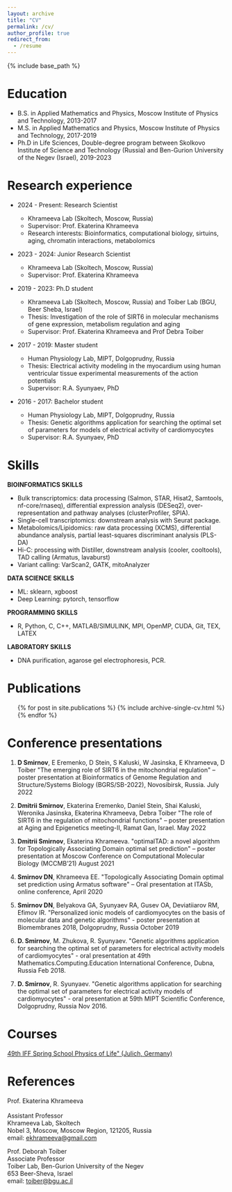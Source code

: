 ```yaml
---
layout: archive
title: "CV"
permalink: /cv/
author_profile: true
redirect_from:
  - /resume
---
```


{% include base_path %}

Education
======
* B.S. in Applied Mathematics and Physics, Moscow Institute of Physics and Technology, 2013-2017
* M.S. in Applied Mathematics and Physics, Moscow Institute of Physics and Technology, 2017-2019 
* Ph.D in Life Sciences, Double-degree program between Skolkovo Institute of Science and Technology (Russia) and Ben-Gurion University of the Negev (Israel), 2019-2023 

Research experience
======
* 2024 - Present: Research Scientist 
  * Khrameeva Lab (Skoltech, Moscow, Russia)
  * Supervisor:  Prof. Ekaterina Khrameeva
  * Research interests: Bioinformatics, computational biology, sirtuins, aging, chromatin interactions, metabolomics

* 2023 - 2024: Junior Research Scientist 
  * Khrameeva Lab (Skoltech, Moscow, Russia)
  * Supervisor:  Prof. Ekaterina Khrameeva

* 2019 - 2023: Ph.D student 
  * Khrameeva Lab (Skoltech, Moscow, Russia) and Toiber Lab (BGU, Beer Sheba, Israel)
  * Thesis: Investigation of the role of SIRT6 in molecular mechanisms of gene expression, metabolism
  regulation and aging
  * Supervisor:  Prof. Ekaterina Khrameeva and Prof Debra Toiber

* 2017 - 2019: Master student
  * Human Physiology Lab, MIPT, Dolgoprudny, Russia
  * Thesis: Electrical activity modeling in the myocardium using human ventricular tissue experimental measurements of the action potentials
  * Supervisor:  R.A. Syunyaev, PhD

* 2016 - 2017: Bachelor student
  * Human Physiology Lab, MIPT, Dolgoprudny, Russia
  * Thesis: Genetic algorithms application for searching the optimal set of parameters for models of electrical activity of cardiomyocytes
  * Supervisor:  R.A. Syunyaev, PhD
  
Skills
======

**BIOINFORMATICS SKILLS**
* Bulk transcriptomics: data processing (Salmon, STAR, Hisat2, Samtools, nf-core/rnaseq), differential
expression analysis (DESeq2), over-representation and pathway analyses (clusterProfiler, SPIA).
* Single-cell transcriptomics: downstream analysis with Seurat package.
* Metabolomics/Lipidomics: raw data processing (XCMS), differential abundance analysis, partial
least-squares discriminant analysis (PLS-DA)
* Hi-C: processing with Distiller, downstream analysis (cooler, cooltools), TAD calling (Armatus,
lavaburst)
* Variant calling: VarScan2, GATK, mitoAnalyzer

**DATA SCIENCE SKILLS**
* ML: sklearn, xgboost
* Deep Learning: pytorch, tensorflow

**PROGRAMMING SKILLS**
* R, Python, C, C++, MATLAB/SIMULINK, MPI, OpenMP, CUDA, Git, TEX, LATEX

**LABORATORY SKILLS**
* DNA purification, agarose gel electrophoresis, PCR.


Publications
======
  <ul>{% for post in site.publications %}
    {% include archive-single-cv.html %}
  {% endfor %}</ul>


Conference presentations
======
1. **D Smirnov**, E Eremenko, D Stein, S Kaluski, W Jasinska, E Khrameeva, D Toiber
"The emerging role of SIRT6 in the mitochondrial regulation" – poster presentation at Bioinformatics of Genome Regulation and Structure/Systems Biology (BGRS/SB-2022), Novosibirsk, Russia.
July 2022

2. **Dmitrii Smirnov**, Ekaterina Eremenko, Daniel Stein, Shai Kaluski, Weronika Jasinska, Ekaterina Khrameeva, Debra Toiber 
"The role of SIRT6 in the regulation of mitochondrial functions" – poster presentation at Aging and Epigenetics meeting-II, Ramat Gan, Israel.
May 2022

3. **Dmitrii Smirnov**, Ekaterina Khrameeva. 
"optimalTAD: a novel algorithm for Topologically Associating Domain optimal set prediction" – poster presentation at Moscow Conference on Computational Molecular Biology (MCCMB’21)
August 2021 

4. **Smirnov DN**, Khrameeva EE. 
"Topologically Associating Domain optimal set prediction using Armatus software" – Oral presentation at ITASb, online conference, 
April 2020

5. **Smirnov DN**, Belyakova GA, Syunyaev RA, Gusev OA, Deviatiiarov RM, Efimov IR. 
"Personalized ionic models of cardiomyocytes on the basis of molecular data and genetic algorithms" - poster presentation at Biomembranes 2018, Dolgoprudny, Russia
October 2019

6. **D. Smirnov**, M. Zhukova, R. Syunyaev.
"Genetic algorithms application for searching the optimal set of parameters for electrical activity models of cardiomyocytes" - oral presentation at 49th Mathematics.Computing.Education International Conference, Dubna, Russia
Feb 2018. 

7. **D. Smirnov**, R. Syunyaev.
"Genetic algorithms application for searching the optimal set of parameters for electrical activity models of cardiomyocytes" - oral presentation at 59th MIPT Scientific Conference, Dolgoprudny, Russia
Nov 2016. 


Courses
======
[49th IFF Spring School Physics of Life" (Julich, Germany)](http://www.fz-juelich.de/pgi/EN/Leistungen/SchoolsAndCourses/SpringSchool/History/SpringSchool2018/_node.html)


References
======
Prof. Ekaterina Khrameeva <br>   
Assistant Professor <br>
Khrameeva Lab, Skoltech <br>
Nobel 3, Moscow, Moscow Region, 121205, Russia <br>
email: ekhrameeva@gmail.com <br>

Prof. Deborah Toiber <br>
Associate Professor <br>
Toiber Lab, Ben-Gurion University of the Negev <br>
653 Beer-Sheva, Israel <br>
email: toiber@bgu.ac.il <br>



